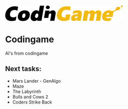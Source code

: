 [![CodinGame](/CodinGame.png)](https://www.codingame.com/ "CodinGame")

# Codingame #
AI's from codingame

## Next tasks: ##

* Mars Lander - GenAlgo
* Maze
* The Labyrinth
* Bulls and Cows 2
* Coders Strike Back
